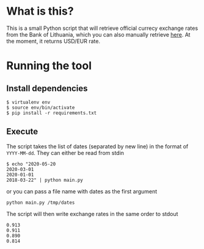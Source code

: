# What is this?
This is a small Python script that will retrieve official currecy exchange rates from the Bank of Lithuania, which you can also manually retrieve [here](https://www.lb.lt/lt/pagal-buhalterines-apskaitos-istatyma-formuojami-euro-ir-uzsienio-valiutu-santykiai). At the moment, it returns USD/EUR rate.

# Running the tool
## Install dependencies
```
$ virtualenv env
$ source env/bin/activate
$ pip install -r requirements.txt
```
## Execute
The script takes the list of dates (separated by new line) in the format of `YYYY-MM-dd`. They can either be read from stdin
```
$ echo "2020-05-20
2020-03-01
2020-01-01
2018-03-22" | python main.py
```
or you can pass a file name with dates as the first argument
```
python main.py /tmp/dates
```
The script will then write exchange rates in the same order to stdout
```
0.913
0.911
0.890
0.814
```
